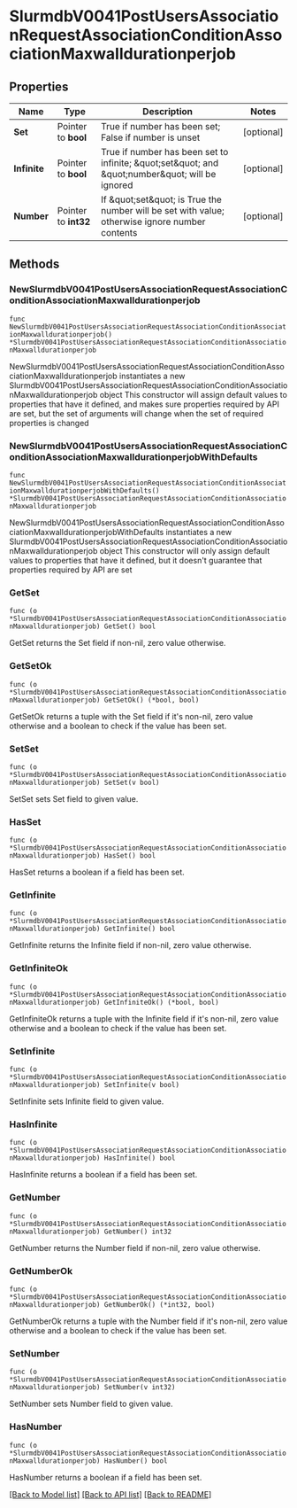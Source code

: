 # SlurmdbV0041PostUsersAssociationRequestAssociationConditionAssociationMaxwalldurationperjob

## Properties

Name | Type | Description | Notes
------------ | ------------- | ------------- | -------------
**Set** | Pointer to **bool** | True if number has been set; False if number is unset | [optional] 
**Infinite** | Pointer to **bool** | True if number has been set to infinite; \&quot;set\&quot; and \&quot;number\&quot; will be ignored | [optional] 
**Number** | Pointer to **int32** | If \&quot;set\&quot; is True the number will be set with value; otherwise ignore number contents | [optional] 

## Methods

### NewSlurmdbV0041PostUsersAssociationRequestAssociationConditionAssociationMaxwalldurationperjob

`func NewSlurmdbV0041PostUsersAssociationRequestAssociationConditionAssociationMaxwalldurationperjob() *SlurmdbV0041PostUsersAssociationRequestAssociationConditionAssociationMaxwalldurationperjob`

NewSlurmdbV0041PostUsersAssociationRequestAssociationConditionAssociationMaxwalldurationperjob instantiates a new SlurmdbV0041PostUsersAssociationRequestAssociationConditionAssociationMaxwalldurationperjob object
This constructor will assign default values to properties that have it defined,
and makes sure properties required by API are set, but the set of arguments
will change when the set of required properties is changed

### NewSlurmdbV0041PostUsersAssociationRequestAssociationConditionAssociationMaxwalldurationperjobWithDefaults

`func NewSlurmdbV0041PostUsersAssociationRequestAssociationConditionAssociationMaxwalldurationperjobWithDefaults() *SlurmdbV0041PostUsersAssociationRequestAssociationConditionAssociationMaxwalldurationperjob`

NewSlurmdbV0041PostUsersAssociationRequestAssociationConditionAssociationMaxwalldurationperjobWithDefaults instantiates a new SlurmdbV0041PostUsersAssociationRequestAssociationConditionAssociationMaxwalldurationperjob object
This constructor will only assign default values to properties that have it defined,
but it doesn't guarantee that properties required by API are set

### GetSet

`func (o *SlurmdbV0041PostUsersAssociationRequestAssociationConditionAssociationMaxwalldurationperjob) GetSet() bool`

GetSet returns the Set field if non-nil, zero value otherwise.

### GetSetOk

`func (o *SlurmdbV0041PostUsersAssociationRequestAssociationConditionAssociationMaxwalldurationperjob) GetSetOk() (*bool, bool)`

GetSetOk returns a tuple with the Set field if it's non-nil, zero value otherwise
and a boolean to check if the value has been set.

### SetSet

`func (o *SlurmdbV0041PostUsersAssociationRequestAssociationConditionAssociationMaxwalldurationperjob) SetSet(v bool)`

SetSet sets Set field to given value.

### HasSet

`func (o *SlurmdbV0041PostUsersAssociationRequestAssociationConditionAssociationMaxwalldurationperjob) HasSet() bool`

HasSet returns a boolean if a field has been set.

### GetInfinite

`func (o *SlurmdbV0041PostUsersAssociationRequestAssociationConditionAssociationMaxwalldurationperjob) GetInfinite() bool`

GetInfinite returns the Infinite field if non-nil, zero value otherwise.

### GetInfiniteOk

`func (o *SlurmdbV0041PostUsersAssociationRequestAssociationConditionAssociationMaxwalldurationperjob) GetInfiniteOk() (*bool, bool)`

GetInfiniteOk returns a tuple with the Infinite field if it's non-nil, zero value otherwise
and a boolean to check if the value has been set.

### SetInfinite

`func (o *SlurmdbV0041PostUsersAssociationRequestAssociationConditionAssociationMaxwalldurationperjob) SetInfinite(v bool)`

SetInfinite sets Infinite field to given value.

### HasInfinite

`func (o *SlurmdbV0041PostUsersAssociationRequestAssociationConditionAssociationMaxwalldurationperjob) HasInfinite() bool`

HasInfinite returns a boolean if a field has been set.

### GetNumber

`func (o *SlurmdbV0041PostUsersAssociationRequestAssociationConditionAssociationMaxwalldurationperjob) GetNumber() int32`

GetNumber returns the Number field if non-nil, zero value otherwise.

### GetNumberOk

`func (o *SlurmdbV0041PostUsersAssociationRequestAssociationConditionAssociationMaxwalldurationperjob) GetNumberOk() (*int32, bool)`

GetNumberOk returns a tuple with the Number field if it's non-nil, zero value otherwise
and a boolean to check if the value has been set.

### SetNumber

`func (o *SlurmdbV0041PostUsersAssociationRequestAssociationConditionAssociationMaxwalldurationperjob) SetNumber(v int32)`

SetNumber sets Number field to given value.

### HasNumber

`func (o *SlurmdbV0041PostUsersAssociationRequestAssociationConditionAssociationMaxwalldurationperjob) HasNumber() bool`

HasNumber returns a boolean if a field has been set.


[[Back to Model list]](../README.md#documentation-for-models) [[Back to API list]](../README.md#documentation-for-api-endpoints) [[Back to README]](../README.md)


